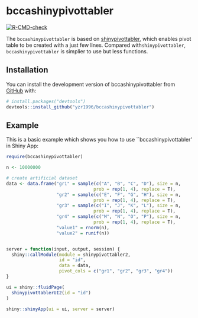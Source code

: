 
<!-- README.md is generated from README.Rmd. Please edit that file -->

# bccashinypivottabler

<!-- badges: start -->

[![R-CMD-check](https://github.com/yzr1996/bccashinypivottabler/workflows/R-CMD-check/badge.svg)](https://github.com/yzr1996/bccashinypivottabler/actions)
<!-- badges: end -->

The `bccashinypivottabler` is based on [shinypivottabler](https://github.com/datastorm-open/shinypivottabler), which enables pivot table to be created with a just few lines. Compared with`shinypivottabler`, `bccashinypivottabler` is simplier to use but less functions.

## Installation

You can install the development version of bccashinypivottabler from
[GitHub](https://github.com/) with:

``` r
# install.packages("devtools")
devtools::install_github("yzr1996/bccashinypivottabler")
```

## Example

This is a basic example which shows you how to use ``bccashinypivottabler' in Shiny App:

``` r
require(bccashinypivottabler)

n <- 10000000

# create artificial dataset
data <- data.frame("gr1" = sample(c("A", "B", "C", "D"), size = n,
                                 prob = rep(1, 4), replace = T),
                   "gr2" = sample(c("E", "F", "G", "H"), size = n,
                                 prob = rep(1, 4), replace = T),
                   "gr3" = sample(c("I", "J", "K", "L"), size = n,
                                 prob = rep(1, 4), replace = T),
                   "gr4" = sample(c("M", "N", "O", "P"), size = n,
                                 prob = rep(1, 4), replace = T),
                   "value1" = rnorm(n),
                   "value2" = runif(n))


server = function(input, output, session) {
  shiny::callModule(module = shinypivottabler2,
                    id = "id",
                    data = data,
                    pivot_cols = c("gr1", "gr2", "gr3", "gr4"))
}

ui = shiny::fluidPage(
  shinypivottablerUI2(id = "id")
)

shiny::shinyApp(ui = ui, server = server)

```
